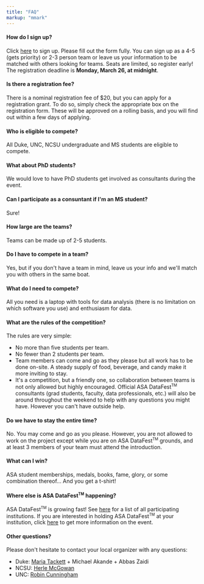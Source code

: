 ```yaml
---
title: "FAQ"
markup: "mmark"
---
```


#### How do I sign up?

Click <a href="/signup">here</a> to sign up. Please fill out the form fully. You can sign up as a 4-5 (gets priority) or 2-3 person team or leave us your information to be matched with others looking for teams. Seats are limited, so register early! The registration deadline is **Monday, March 26, at midnight**.

#### Is there a registration fee?

There is a nominal registration fee of $20, but you can apply for a registration grant. To do so, simply check the appropriate box on the registration form. These will be approved on a rolling basis, and you will find out within a few days of applying.

#### Who is eligible to compete?</h4>

All Duke, UNC, NCSU undergraduate and MS students are eligible to compete.

#### What about PhD students?

We would love to have PhD students get involved as consultants during the event.

#### Can I participate as a consuntant if I'm an MS student?

Sure!

#### How large are the teams?

Teams can be made up of 2-5 students.

#### Do I have to compete in a team?

Yes, but if you don't have a team in mind, leave us your info and we'll match you with others in the same boat.

#### What do I need to compete?</h4>

All you need is a laptop with tools for data analysis (there is no limitation on which software you use) and enthusiasm for data.

#### What are the rules of the competition?</h4>

The rules are very simple:

  + No more than five students per team.
  + No fewer than 2 students per team.
  + Team members can come and go as they please but all work has to be done on-site. A steady supply of food, beverage, and candy make it more inviting to stay.
  + It's a competition, but a friendly one, so collaboration between teams is not only allowed but highly encouraged. Official ASA DataFest<sup><small>TM</small></sup> consultants (grad students, faculty, data professionals, etc.) will also be around throughout the weekend to help with any questions you might have. However you can't have outside help.
  
#### Do we have to stay the entire time?

No. You may come and go as you please. However, you are not allowed to work on the project except while you are on ASA DataFest<sup><small>TM</small></sup> grounds, and at least 3 members of your team must attend the introduction.

#### What can I win?

ASA student memberships, medals, books, fame, glory, or some combination thereof... And you get a t-shirt!

#### Where else is ASA DataFest<sup><small>TM</small></sup> happening?</h4>

ASA DataFest<sup><small>TM</small></sup> is growing fast! See <a href="http://www.amstat.org/education/datafest/participants.cfm">here</a> for a list of all participating institutions. If you are interested in holding ASA DataFest<sup><small>TM</small></sup> at your institution, click <a href="http://www.amstat.org/education/datafest/hosting.cfm">here</a> to get more information on the event.

#### Other questions?

Please don't hesitate to contact your local organizer with any questions:

  + Duke: [Maria Tackett](mailto:maria.tackett@duke.edu) + Michael Akande + Abbas Zaidi
  + NCSU: [Herle McGowan](herle_mcgowan@ncsu.edu)
  + UNC: [Robin Cunningham](rjcunnin@email.unc.edu)
